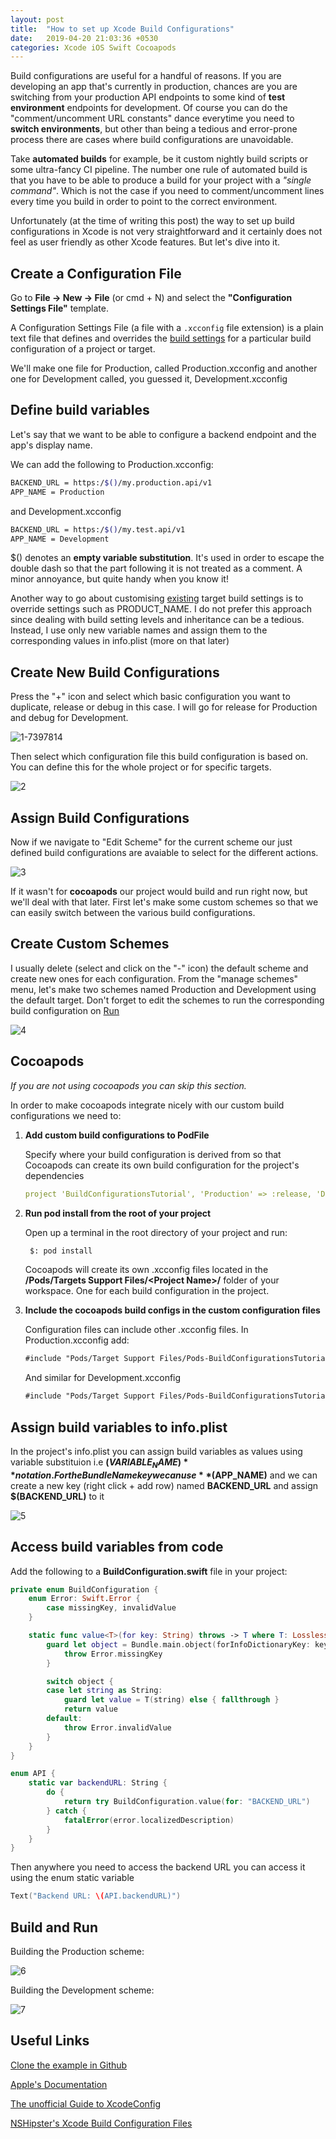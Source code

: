 ```yaml
---
layout: post
title:  "How to set up Xcode Build Configurations"
date:   2019-04-20 21:03:36 +0530
categories: Xcode iOS Swift Cocoapods
---
```


Build configurations are useful for a handful of reasons. If you are developing an app that's currently in production, chances are you are switching from your production API endpoints to some kind of **test environment** endpoints for development. Of course you can do the "comment/uncomment URL constants" dance everytime you need to **switch environments**, but other than being a tedious and error-prone process there are cases where build configurations are unavoidable. 

Take **automated builds** for example, be it custom nightly build scripts or some ultra-fancy CI pipeline. The number one rule of automated build is that you have to be able to produce a build for your project with a *"single command"*. Which is not the case if you need to comment/uncomment lines every time you build in order to point to the correct environment.

Unfortunately (at the time of writing this post) the way to set up build configurations in Xcode is not very straightforward and it certainly does not feel as user friendly as other Xcode features. But let's dive into it.

## Create a Configuration File

Go to **File -> New -> File** (or cmd + N) and select the **"Configuration Settings File"** template.

A Configuration Settings File (a file with a `.xcconfig` file extension) is a plain text file that defines and overrides the [build settings](https://help.apple.com/xcode/mac/11.4/#/dev382dac089) for a particular build configuration of a project or target.

We'll make one file for Production, called Production.xcconfig and another one for Development called, you guessed it, Development.xcconfig

## Define **build variables**

Let's say that we want to be able to configure a backend endpoint and the app's display name.

We can add the following to Production.xcconfig:

```bash
BACKEND_URL = https:/$()/my.production.api/v1
APP_NAME = Production
```

and Development.xcconfig

```bash
BACKEND_URL = https:/$()/my.test.api/v1
APP_NAME = Development
```

$() denotes an **empty variable substitution**. It's used in order to escape the double dash so that the part following it is not treated as a comment. A minor annoyance, but quite handy when you know it!

Another way to go about customising <u>existing</u> target build settings is to override settings such as PRODUCT_NAME. I do not prefer this approach since dealing with build setting levels and inheritance can be a tedious. Instead, I use only new variable names and assign them to the corresponding values in info.plist (more on that later)

## Create New Build Configurations

Press the "+" icon and select which basic configuration you want to duplicate, release or debug in this case. I will go for release for Production and debug for Development.

![1-7397814](/assets/images/2019-14-20-iOS-build-schemes.assets/1-7397814.png)

Then select which configuration file this build configuration is based on. You can define this for the whole project or for specific targets.

![2](/assets/images/2019-14-20-iOS-build-schemes.assets/2.png)

## Assign Build Configurations

Now if we navigate to "Edit Scheme" for the current scheme our just defined build configurations are avaiable to select for the different actions.

![3](/assets/images/2019-14-20-iOS-build-schemes.assets/3.png)

If it wasn't for **cocoapods** our project would build and run right now, but we'll deal with that later. First let's make some custom schemes so that we can easily switch between the various build configurations.

## Create Custom Schemes

I usually delete (select and click on the "-" icon) the default scheme and create new ones for each configuration. From the "manage schemes" menu, let's make two schemes named Production and Development using the default target. Don't forget to edit the schemes to run the corresponding build configuration on <u>Run</u>

![4](/assets/images/2019-14-20-iOS-build-schemes.assets/4.png)

## Cocoapods

*If you are not using cocoapods you can skip this section.*

In order to make cocoapods integrate nicely with our custom build configurations we need to:

1. **Add custom build configurations to PodFile**

   Specify where your build configuration is derived from so that Cocoapods can create its own build configuration for the project's dependencies

   ```yaml
   project 'BuildConfigurationsTutorial', 'Production' => :release, 'Development' => :debug
   ```

2. **Run pod install from the root of your project**

   Open up a terminal in the root directory of your project and run:

   ```bash
    $: pod install
   ```

   Cocoapods will create its own .xcconfig files located in the **/Pods/Targets Support Files/\<Project Name>/** folder of your workspace. One for each build configuration in the project.

3. **Include the cocoapods build configs in the custom configuration files**

   Configuration files can include other .xcconfig files. In Production.xcconfig add:

   ```html
   #include "Pods/Target Support Files/Pods-BuildConfigurationsTutorial/Pods-BuildConfigurationsTutorial.production.xcconfig"
   ```

   And similar for Development.xcconfig

   ```html
   #include "Pods/Target Support Files/Pods-BuildConfigurationsTutorial/Pods-BuildConfigurationsTutorial.development.xcconfig"
   ```

## Assign build variables to info.plist

In the project's info.plist you can assign build variables as values using variable substituion i.e **$(VARIABLE_NAME)** notation. For the Bundle Name key we can use **$(APP_NAME)** and we can create a new key (right click + add row) named **BACKEND_URL** and assign **$(BACKEND_URL)** to it

![5](/assets/images/2019-14-20-iOS-build-schemes.assets/5.png)

## Access build variables from code

Add the following to a **BuildConfiguration.swift** file in your project:

```swift
private enum BuildConfiguration {
    enum Error: Swift.Error {
        case missingKey, invalidValue
    }

    static func value<T>(for key: String) throws -> T where T: LosslessStringConvertible {
        guard let object = Bundle.main.object(forInfoDictionaryKey: key) else {
            throw Error.missingKey
        }

        switch object {
        case let string as String:
            guard let value = T(string) else { fallthrough }
            return value
        default:
            throw Error.invalidValue
        }
    }
}

enum API {
    static var backendURL: String {
        do {
            return try BuildConfiguration.value(for: "BACKEND_URL")
        } catch {
            fatalError(error.localizedDescription)
        }
    }
}
```

Then anywhere you need to access the backend URL you can access it using the enum static variable

```swift
Text("Backend URL: \(API.backendURL)")
```

## Build and Run

Building the Production scheme:

![6](/assets/images/2019-14-20-iOS-build-schemes.assets/6.png)

Building the Development scheme:

![7](/assets/images/2019-14-20-iOS-build-schemes.assets/7.png)

## Useful Links

[Clone the example in Github](https://github.com/orjpap/XcodeBuildConfigurationsTutorial)

[Apple's Documentation](https://help.apple.com/xcode/#/dev745c5c974)

[The unofficial Guide to XcodeConfig](https://pewpewthespells.com/blog/xcconfig_guide.html)

[NSHipster's Xcode Build Configuration Files](https://nshipster.com/xcconfig/)